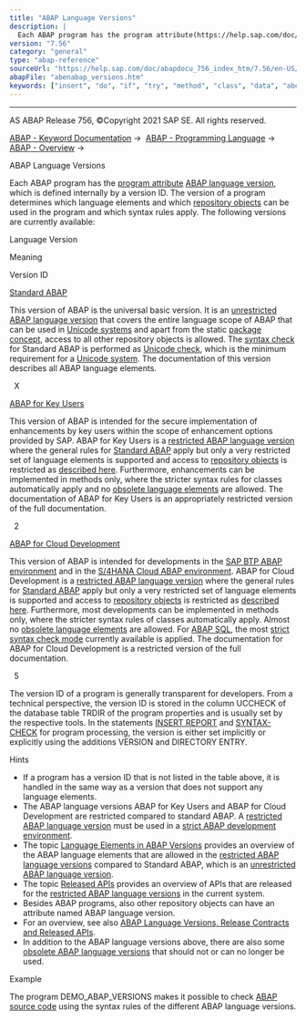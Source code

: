 ```yaml
---
title: "ABAP Language Versions"
description: |
  Each ABAP program has the program attribute(https://help.sap.com/doc/abapdocu_756_index_htm/7.56/en-US/abenprogram_attribute_glosry.htm 'Glossary Entry') ABAP language version(https://help.sap.com/doc/abapdocu_756_index_htm/7.56/en-US/abenabap_version_glosry.htm 'Glossary Entry'), which is defin
version: "7.56"
category: "general"
type: "abap-reference"
sourceUrl: "https://help.sap.com/doc/abapdocu_756_index_htm/7.56/en-US/abenabap_versions.htm"
abapFile: "abenabap_versions.htm"
keywords: ["insert", "do", "if", "try", "method", "class", "data", "abenabap", "versions"]
---
```


* * *

AS ABAP Release 756, ©Copyright 2021 SAP SE. All rights reserved.

[ABAP - Keyword Documentation](https://help.sap.com/doc/abapdocu_756_index_htm/7.56/en-US/abenabap.htm) →  [ABAP - Programming Language](https://help.sap.com/doc/abapdocu_756_index_htm/7.56/en-US/abenabap_reference.htm) →  [ABAP - Overview](https://help.sap.com/doc/abapdocu_756_index_htm/7.56/en-US/abenabap_oview.htm) → 

ABAP Language Versions

Each ABAP program has the [program attribute](https://help.sap.com/doc/abapdocu_756_index_htm/7.56/en-US/abenprogram_attribute_glosry.htm "Glossary Entry") [ABAP language version](https://help.sap.com/doc/abapdocu_756_index_htm/7.56/en-US/abenabap_version_glosry.htm "Glossary Entry"), which is defined internally by a version ID. The version of a program determines which language elements and which [repository objects](https://help.sap.com/doc/abapdocu_756_index_htm/7.56/en-US/abenrepository_object_glosry.htm "Glossary Entry") can be used in the program and which syntax rules apply. The following versions are currently available:

Language Version

Meaning

Version ID

[Standard ABAP](https://help.sap.com/doc/abapdocu_756_index_htm/7.56/en-US/abenstandard_abap_glosry.htm "Glossary Entry")

This version of ABAP is the universal basic version. It is an [unrestricted ABAP language version](https://help.sap.com/doc/abapdocu_756_index_htm/7.56/en-US/abenunrestricted_version_glosry.htm "Glossary Entry") that covers the entire language scope of ABAP that can be used in [Unicode systems](https://help.sap.com/doc/abapdocu_756_index_htm/7.56/en-US/abenunicode_system_glosry.htm "Glossary Entry") and apart from the static [package concept](https://help.sap.com/doc/abapdocu_756_index_htm/7.56/en-US/abenpackage_concept_glosry.htm "Glossary Entry"), access to all other repository objects is allowed. The [syntax check](https://help.sap.com/doc/abapdocu_756_index_htm/7.56/en-US/abensyntax_check_glosry.htm "Glossary Entry") for Standard ABAP is performed as [Unicode check](https://help.sap.com/doc/abapdocu_756_index_htm/7.56/en-US/abenunicode_check_glosry.htm "Glossary Entry"), which is the minimum requirement for a [Unicode system](https://help.sap.com/doc/abapdocu_756_index_htm/7.56/en-US/abenunicode_system_glosry.htm "Glossary Entry"). The documentation of this version describes all ABAP language elements.

  X

[ABAP for Key Users](https://help.sap.com/doc/abapdocu_756_index_htm/7.56/en-US/abenabap_for_key_users_glosry.htm "Glossary Entry")

This version of ABAP is intended for the secure implementation of enhancements by key users within the scope of enhancement options provided by SAP. ABAP for Key Users is a [restricted ABAP language version](https://help.sap.com/doc/abapdocu_756_index_htm/7.56/en-US/abenrestricted_version_glosry.htm "Glossary Entry") where the general rules for [Standard ABAP](https://help.sap.com/doc/abapdocu_756_index_htm/7.56/en-US/abenstandard_abap_glosry.htm "Glossary Entry") apply but only a very restricted set of language elements is supported and access to [repository objects](https://help.sap.com/doc/abapdocu_756_index_htm/7.56/en-US/abenrepository_object_glosry.htm "Glossary Entry") is restricted as [described here](https://help.sap.com/doc/abapdocu_756_index_htm/7.56/en-US/abenabap_versions_and_apis.htm). Furthermore, enhancements can be implemented in methods only, where the stricter syntax rules for classes automatically apply and no [obsolete language elements](https://help.sap.com/doc/abapdocu_756_index_htm/7.56/en-US/abenabap_obsolete.htm) are allowed. The documentation of ABAP for Key Users is an appropriately restricted version of the full documentation.

  2

[ABAP for Cloud Development](https://help.sap.com/doc/abapdocu_756_index_htm/7.56/en-US/abenabap_for_sap_cloud_glosry.htm "Glossary Entry")

This version of ABAP is intended for developments in the [SAP BTP ABAP environment](https://help.sap.com/doc/abapdocu_756_index_htm/7.56/en-US/abensap_btp_abap_env_glosry.htm "Glossary Entry") and in the [S/4HANA Cloud ABAP environment](https://help.sap.com/doc/abapdocu_756_index_htm/7.56/en-US/abens4_hana_cloud_abap_env_glosry.htm "Glossary Entry"). ABAP for Cloud Development is a [restricted ABAP language version](https://help.sap.com/doc/abapdocu_756_index_htm/7.56/en-US/abenrestricted_version_glosry.htm "Glossary Entry") where the general rules for [Standard ABAP](https://help.sap.com/doc/abapdocu_756_index_htm/7.56/en-US/abenstandard_abap_glosry.htm "Glossary Entry") apply but only a very restricted set of language elements is supported and access to [repository objects](https://help.sap.com/doc/abapdocu_756_index_htm/7.56/en-US/abenrepository_object_glosry.htm "Glossary Entry") is restricted as [described here](https://help.sap.com/doc/abapdocu_756_index_htm/7.56/en-US/abenabap_versions_and_apis.htm). Furthermore, most developments can be implemented in methods only, where the stricter syntax rules of classes automatically apply. Almost no [obsolete language elements](https://help.sap.com/doc/abapdocu_756_index_htm/7.56/en-US/abenabap_obsolete.htm) are allowed. For [ABAP SQL](https://help.sap.com/doc/abapdocu_756_index_htm/7.56/en-US/abenabap_sql_glosry.htm "Glossary Entry"), the most [strict syntax check mode](https://help.sap.com/doc/abapdocu_756_index_htm/7.56/en-US/abenabap_sql_strict_modes.htm) currently available is applied. The documentation for ABAP for Cloud Development is a restricted version of the full documentation.

  5

The version ID of a program is generally transparent for developers. From a technical perspective, the version ID is stored in the column UCCHECK of the database table TRDIR of the program properties and is usually set by the respective tools. In the statements [INSERT REPORT](https://help.sap.com/doc/abapdocu_756_index_htm/7.56/en-US/abapinsert_report.htm) and [SYNTAX-CHECK](https://help.sap.com/doc/abapdocu_756_index_htm/7.56/en-US/abapsyntax-check_for_itab.htm) for program processing, the version is either set implicitly or explicitly using the additions VERSION and DIRECTORY ENTRY.

Hints

-   If a program has a version ID that is not listed in the table above, it is handled in the same way as a version that does not support any language elements.
-   The ABAP language versions ABAP for Key Users and ABAP for Cloud Development are restricted compared to standard ABAP. A [restricted ABAP language version](https://help.sap.com/doc/abapdocu_756_index_htm/7.56/en-US/abenrestricted_version_glosry.htm "Glossary Entry") must be used in a [strict ABAP development environment](https://help.sap.com/doc/abapdocu_756_index_htm/7.56/en-US/abenstrict_abap_dev_envir_glosry.htm "Glossary Entry").
-   The topic [Language Elements in ABAP Versions](https://help.sap.com/doc/abapdocu_756_index_htm/7.56/en-US/abenrestricted_abap_elements.htm) provides an overview of the ABAP language elements that are allowed in the [restricted ABAP language versions](https://help.sap.com/doc/abapdocu_756_index_htm/7.56/en-US/abenrestricted_version_glosry.htm "Glossary Entry") compared to Standard ABAP, which is an [unrestricted ABAP language version](https://help.sap.com/doc/abapdocu_756_index_htm/7.56/en-US/abenunrestricted_version_glosry.htm "Glossary Entry").
-   The topic [Released APIs](https://help.sap.com/doc/abapdocu_756_index_htm/7.56/en-US/abenreleased_apis.htm) provides an overview of APIs that are released for the [restricted ABAP language versions](https://help.sap.com/doc/abapdocu_756_index_htm/7.56/en-US/abenrestricted_version_glosry.htm "Glossary Entry") in the current system.
-   Besides ABAP programs, also other repository objects can have an attribute named ABAP language version.
-   For an overview, see also [ABAP Language Versions, Release Contracts and Released APIs](https://help.sap.com/doc/abapdocu_756_index_htm/7.56/en-US/abenabap_versions_and_apis.htm).
-   In addition to the ABAP language versions above, there are also some [obsolete ABAP language versions](https://help.sap.com/doc/abapdocu_756_index_htm/7.56/en-US/abenabap_versions_obsolete.htm) that should not or can no longer be used.

Example

The program DEMO\_ABAP\_VERSIONS makes it possible to check [ABAP source code](https://help.sap.com/doc/abapdocu_756_index_htm/7.56/en-US/abenabap_source_code_glosry.htm "Glossary Entry") using the syntax rules of the different ABAP language versions.